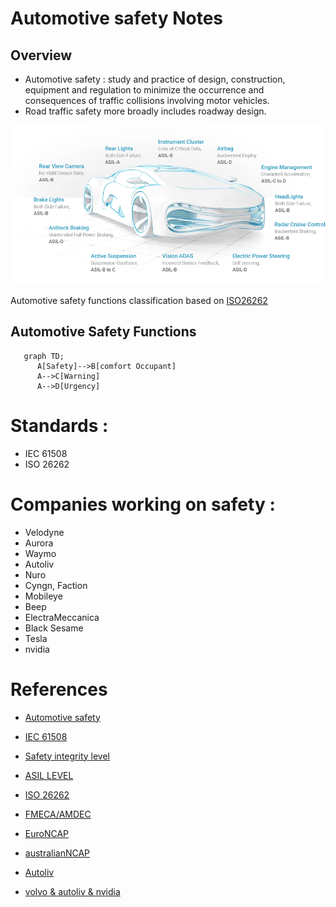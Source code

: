 # Automotive safety Notes

## Overview 

- Automotive safety : study and practice of design, construction, equipment and regulation to minimize the occurrence and consequences of traffic collisions involving motor vehicles. 
- Road traffic safety more broadly includes roadway design.

![ASIL level - funtions](./ASIL-CarGraphic.jpg.imgw.850.x.jpg) 

Automotive safety functions classification based on [ISO26262](https://en.wikipedia.org/wiki/ISO_26262)
## Automotive Safety Functions

```mermaid
   graph TD;
      A[Safety]-->B[comfort Occupant]
      A-->C[Warning]
      A-->D[Urgency]
```                        

# Standards : 
- IEC 61508
- ISO 26262

# Companies working on safety : 

- Velodyne
- Aurora
- Waymo
- Autoliv
- Nuro
- Cyngn, Faction
- Mobileye
- Beep
- ElectraMeccanica
- Black Sesame
- Tesla
- nvidia


# References 

- [Automotive safety](https://en.wikipedia.org/wiki/Automotive_safety)
  
- [IEC 61508](https://en.wikipedia.org/wiki/IEC_61508)
  
- [Safety integrity level](https://en.wikipedia.org/wiki/Safety_integrity_level)
  
- [ASIL LEVEL](https://en.wikipedia.org/wiki/Automotive_Safety_Integrity_Level)
  
- [ISO 26262](https://en.wikipedia.org/wiki/ISO_26262)
  
- [FMECA/AMDEC](https://en.wikipedia.org/wiki/Failure_mode,_effects_and_criticality_analysis)
  
- [EuroNCAP](https://www.euroncap.com/en)
  
- [australianNCAP](https://www.ancap.com.au/)
  
- [Autoliv](https://www.autoliv.com/safety-solutions)
  
- [volvo & autoliv & nvidia](https://www.media.volvocars.com/ch/fr-ch/media/pressreleases/207309/volvo-cars-and-autoliv-autonomous-driving-joint-venture-zenuity-starts-operations)





